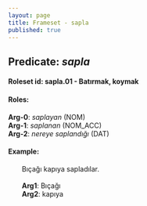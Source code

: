 ```yaml
---
layout: page
title: Frameset - sapla
published: true
---
```

<h2>Predicate: <i>sapla</i></h2>
<h4>Roleset id: sapla.01 - Batırmak, koymak<br>
<h4>Roles:</h4>
<b>Arg-0</b>: <i>saplayan</i>  (NOM) <br>
<b>Arg-1</b>: <i>saplanan</i>  (NOM_ACC) <br>
<b>Arg-2</b>: <i>nereye saplandığı</i>  (DAT) <br>
<h4>Example:</h4>
&emsp;&emsp;Bıçağı kapıya sapladılar.<br><br>
&emsp;&emsp;<b>Arg1</b>:  Bıçağı<br>
&emsp;&emsp;<b>Arg2</b>:  kapıya<br>

